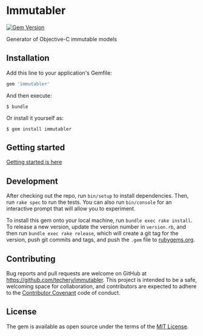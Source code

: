 Immutabler
=========
[![Gem Version](https://badge.fury.io/rb/immutabler.svg)](http://badge.fury.io/rb/immutabler)

Generator of Objective-C immutable models

## Installation

Add this line to your application's Gemfile:

```ruby
gem 'immutabler'
```

And then execute:

    $ bundle

Or install it yourself as:

    $ gem install immutabler

## Getting started

[Getting started is here](https://github.com/techery/immutabler/blob/master/GETTING_STARTED.md)

## Development

After checking out the repo, run `bin/setup` to install dependencies. Then, run `rake spec` to run the tests. You can also run `bin/console` for an interactive prompt that will allow you to experiment.

To install this gem onto your local machine, run `bundle exec rake install`. To release a new version, update the version number in `version.rb`, and then run `bundle exec rake release`, which will create a git tag for the version, push git commits and tags, and push the `.gem` file to [rubygems.org](https://rubygems.org).

## Contributing

Bug reports and pull requests are welcome on GitHub at https://github.com/techery/immutabler. This project is intended to be a safe, welcoming space for collaboration, and contributors are expected to adhere to the [Contributor Covenant](http://contributor-covenant.org) code of conduct.


## License

The gem is available as open source under the terms of the [MIT License](http://opensource.org/licenses/MIT).


